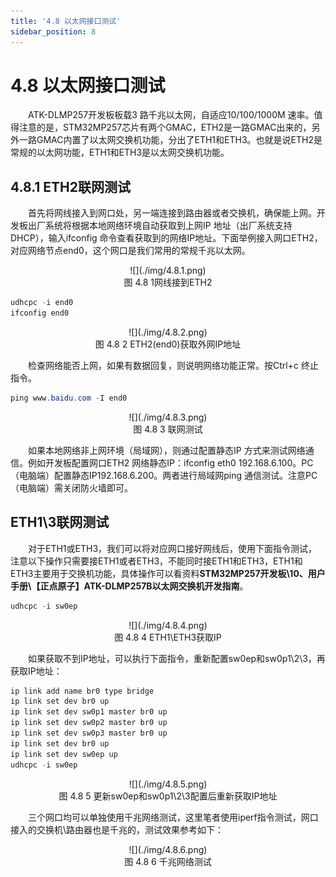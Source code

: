 ```yaml
---
title: '4.8 以太网接口测试'
sidebar_position: 8
---
```


# 4.8 以太网接口测试

&emsp;&emsp;ATK-DLMP257开发板板载3 路千兆以太网，自适应10/100/1000M 速率。值得注意的是，STM32MP257芯片有两个GMAC，ETH2是一路GMAC出来的，另外一路GMAC内置了以太网交换机功能，分出了ETH1和ETH3。也就是说ETH2是常规的以太网功能，ETH1和ETH3是以太网交换机功能。 

## 4.8.1 ETH2联网测试

&emsp;&emsp;首先将网线接入到网口处，另一端连接到路由器或者交换机，确保能上网。开发板出厂系统将根据本地网络环境自动获取到上网IP 地址（出厂系统支持DHCP），输入ifconfig 命令查看获取到的网络IP地址。下面举例接入网口ETH2，对应网络节点end0，这个网口是我们常用的常规千兆以太网。

<center>
![](./img/4.8.1.png)<br />
图 4.8 1网线接到ETH2
</center>

```c#
udhcpc -i end0
ifconfig end0
```

<center>
![](./img/4.8.2.png)<br />
图 4.8 2 ETH2(end0)获取外网IP地址
</center>

&emsp;&emsp;检查网络能否上网，如果有数据回复，则说明网络功能正常。按Ctrl+c 终止指令。

```c#
ping www.baidu.com -I end0
```

<center>
![](./img/4.8.3.png)<br />
图 4.8 3 联网测试
</center>

&emsp;&emsp;如果本地网络非上网环境（局域网），则通过配置静态IP 方式来测试网络通信。例如开发板配置网口ETH2 网络静态IP：ifconfig eth0 192.168.6.100。PC（电脑端）配置静态IP192.168.6.200。两者进行局域网ping 通信测试。注意PC（电脑端）需关闭防火墙即可。

## ETH1\3联网测试

&emsp;&emsp;对于ETH1或ETH3，我们可以将对应网口接好网线后，使用下面指令测试，注意以下操作只需要接ETH1或者ETH3，不能同时接ETH1和ETH3，ETH1和ETH3主要用于交换机功能，具体操作可以看资料**STM32MP257开发板\10、用户手册\【正点原子】ATK-DLMP257B以太网交换机开发指南**。

```c#
udhcpc -i sw0ep
```

<center>
![](./img/4.8.4.png)<br />
图 4.8 4 ETH1\ETH3获取IP
</center>

&emsp;&emsp;如果获取不到IP地址，可以执行下面指令，重新配置sw0ep和sw0p1\2\3，再获取IP地址：

```c#
ip link add name br0 type bridge
ip link set dev br0 up
ip link set dev sw0p1 master br0 up
ip link set dev sw0p2 master br0 up
ip link set dev sw0p3 master br0 up
ip link set dev br0 up
ip link set dev sw0ep up
udhcpc -i sw0ep
```

<center>
![](./img/4.8.5.png)<br />
图 4.8 5 更新sw0ep和sw0p1\2\3配置后重新获取IP地址
</center>

&emsp;&emsp;三个网口均可以单独使用千兆网络测试，这里笔者使用iperf指令测试，网口接入的交换机\路由器也是千兆的，测试效果参考如下：

<center>
![](./img/4.8.6.png)<br />
图 4.8 6 千兆网络测试
</center>







